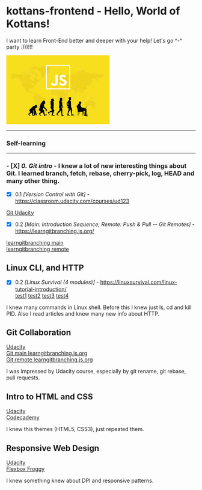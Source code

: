 # kottans-frontend - Hello, World of Kottans!

I want to learn Front-End better and deeper with your help! Let's go ^-^ party :)))!!!

![img](images/js.jpg)

---

### Self-learning

---

### - [X] _0. Git intro_ - I knew a lot of new interesting things about Git. I learned branch, fetch, rebase, cherry-pick, log, HEAD and many other thing.

- [x] 0.1 _[Version Control with Git]_ - https://classroom.udacity.com/courses/ud123

 [Git Udacity](https://github.com/TatyanaMolchanova/kottans-frontend/blob/main/images/git0-1.jpg)



- [x] 0.2 _[Main: Introduction Sequence; Remote: Push & Pull -- Git Remotes]_ - https://learngitbranching.js.org/

[learngitbranching main](https://github.com/TatyanaMolchanova/kottans-frontend/blob/main/images/git1.jpg)
      <br>
[learngitbranching remote](https://github.com/TatyanaMolchanova/kottans-frontend/blob/main/images/git2.jpg)


## Linux CLI, and HTTP

- [x] 0.2 _[Linux Survival (4 modules)]_ - https://linuxsurvival.com/linux-tutorial-introduction/
      <!-- ![img](images/linux1.jpg) -->
      <br>
      [test1](https://github.com/TatyanaMolchanova/kottans-frontend/blob/main/images/linux33.jpg)
      [test2](https://github.com/TatyanaMolchanova/kottans-frontend/blob/main/images/linux44.jpg)
      [test3](https://github.com/TatyanaMolchanova/kottans-frontend/blob/main/images/linux22.jpg)
      [test4](https://github.com/TatyanaMolchanova/kottans-frontend/blob/main/images/linux11.jpg)

I knew many commands in Linux shell. Before this I knew just ls, cd and kill PID. Also I read articles and knew many new info about HTTP.

## Git Collaboration

 [Udacity](https://github.com/TatyanaMolchanova/kottans-frontend/blob/main/task_git_collaboration/git.png)
      <br>
[Git main learngitbranching.js.org](https://github.com/TatyanaMolchanova/kottans-frontend/blob/main/task_git_collaboration/git1.jpg)
      <br>
[Git remote learngitbranching.js.org](https://github.com/TatyanaMolchanova/kottans-frontend/blob/main/task_git_collaboration/git2.jpg)

I was impressed by Udacity course, especially by git rename, git rebase, pull requests.


## Intro to HTML and CSS

 [Udacity](https://github.com/TatyanaMolchanova/kottans-frontend/blob/main/task_html_css_intro/html-css2.png)
      <br>
[Codecademy](https://github.com/TatyanaMolchanova/kottans-frontend/blob/main/task_html_css_intro/css3.png)

I knew this themes (HTML5, CSS3), just repeated them.


## Responsive Web Design

[Udacity](https://github.com/TatyanaMolchanova/kottans-frontend/blob/main/task_html_css_intro/html-css2.png)
      <br>
[Flexbox Froggy](https://github.com/TatyanaMolchanova/kottans-frontend/blob/main/task_html_css_intro/css3.png)

I knew something knew about DPI and responsive patterns.